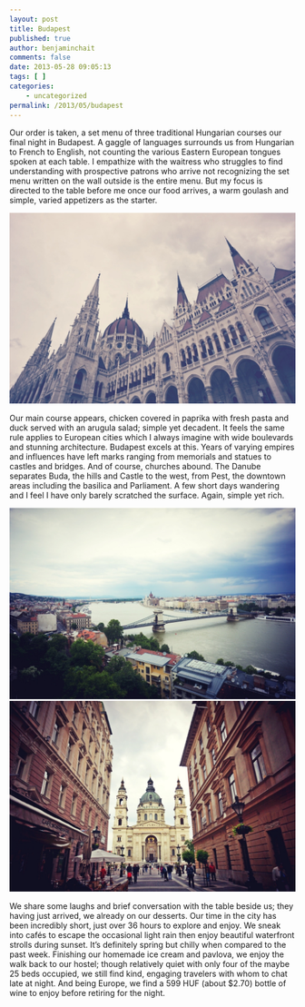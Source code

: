 ```yaml
---
layout: post
title: Budapest
published: true
author: benjaminchait
comments: false
date: 2013-05-28 09:05:13
tags: [ ]
categories:
    - uncategorized
permalink: /2013/05/budapest
---
```

Our order is taken, a set menu of three traditional Hungarian courses our final night in Budapest. A gaggle of languages surrounds us from Hungarian to French to English, not counting the various Eastern European tongues spoken at each table. I empathize with the waitress who struggles to find understanding with prospective patrons who arrive not recognizing the set menu written on the wall outside is the entire menu. But my focus is directed to the table before me once our food arrives, a warm goulash and simple, varied appetizers as the starter.


![Parliament Building][1] 

Our main course appears, chicken covered in paprika with fresh pasta and duck served with an arugula salad; simple yet decadent. It feels the same rule applies to European cities which I always imagine with wide boulevards and stunning architecture. Budapest excels at this. Years of varying empires and influences have left marks ranging from memorials and statues to castles and bridges. And of course, churches abound. The Danube separates Buda, the hills and Castle to the west, from Pest, the downtown areas including the basilica and Parliament. A few short days wandering and I feel I have only barely scratched the surface. Again, simple yet rich.


![Danube, from Castle Hill][2] 
![St. Stephen’s Basilica][3] 

We share some laughs and brief conversation with the table beside us; they having just arrived, we already on our desserts. Our time in the city has been incredibly short, just over 36 hours to explore and enjoy. We sneak into cafés to escape the occasional light rain then enjoy beautiful waterfront strolls during sunset. It’s definitely spring but chilly when compared to the past week. Finishing our homemade ice cream and pavlova, we enjoy the walk back to our hostel; though relatively quiet with only four of the maybe 25 beds occupied, we still find kind, engaging travelers with whom to chat late at night. And being Europe, we find a 599 HUF (about $2.70) bottle of wine to enjoy before retiring for the night.

 [1]: /wp-content/uploads/media/img/2013/05-wp/20130528-230112.jpg
 [2]: /wp-content/uploads/media/img/2013/05-wp/20130528-230133.jpg
 [3]: /wp-content/uploads/media/img/2013/05-wp/20130528-230147.jpg